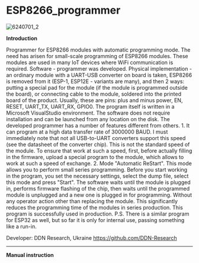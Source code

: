 # ESP8266_programmer

![6240701_2](https://github.com/DDN-Research/ESP8266_programmer/assets/71212733/abc51c11-0427-4eac-ae4e-6cc6aaa22ef0)

<b>Introduction</b>

<p align=”justify”>Programmer for ESP8266 modules with automatic programming mode.
The need has arisen for small-scale programming of ESP8266 modules. These modules are used in many IoT devices where WiFi communication is required.
Software - programmer was developed. Physical implementation - an ordinary module with a UART-USB converter on board is taken, ESP8266 is removed from it (ESP-1, ESP12E - variants are many), and then 2 ways: putting a special pad for the module (if the module is programmed outside the board), or connecting cable to the module, soldered into the printed board of the product. Usually, these are pins: plus and minus power, EN, RESET, UART_TX, UART_RX, GPIO0. The program itself is written in a Microsoft VisualStudio environment. The software does not require installation and can be launched from any location on the disk.
The developed programmer has a number of features different from others.
1. It can program at a high data transfer rate of 3000000 BAUD. I must immediately note that not all USB-to-UART converters support this speed (see the datasheet of the converter chip). This is not the standard speed of the module. To ensure that work at such a speed, first, before actually filling in the firmware, upload a special program to the module, which allows to work at such a speed of exchange.
2. Mode "Automatic ReStart". This mode allows you to perform small series programming. Before you start working in the program, you set the necessary settings, select the dump file, select this mode and press "Start". The software waits until the module is plugged in, performs firmware flashing of the chip, then waits until the programmed module is unplugged and a new one is plugged in for programming. Without any operator action other than replacing the module. This significantly reduces the programming time of the modules in series production.
This program is successfully used in production.
P.S. There is a similar program for ESP32 as well, but so far it is only for internal use, passing something like a run-in.

Developer: DDN Research, Ukraine
https://github.com/DDN-Research
<hr>

<b>Manual instruction</b>

<p align=”justify”>
